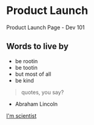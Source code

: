 # Product Launch

Product Launch Page - Dev 101

## Words to live by

* be rootin
* be tootin
* but most of all
* be kind

> quotes, you say?

- Abraham Lincoln

[I'm scientist](./README.md#words-to-live-by)
